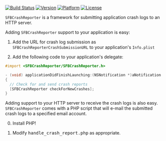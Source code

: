 [![Build Status](https://travis-ci.org/sbooth/SFBCrashReporter.svg?branch=master)](https://travis-ci.org/sbooth/SFBCrashReporter)
[![Version](https://img.shields.io/cocoapods/v/SFBCrashReporter.svg)](http://cocoadocs.org/docsets/SFBCrashReporter)
[![Platform](https://img.shields.io/cocoapods/p/SFBCrashReporter.svg)](https://github.com/sbooth/SFBCrashReporter)
[![License](https://img.shields.io/cocoapods/l/SFBCrashReporter.svg)](COPYING)

`SFBCrashReporter` is a framework for submitting application crash logs to an HTTP server.

Adding `SFBCrashReporter` support to your application is easy:

1.  Add the URL for crash log submission as `SFBCrashReporterCrashSubmissionURL` to your application's `Info.plist`

2.  Add the following code to your application's delegate:

```objective-c
#import <SFBCrashReporter/SFBCrashReporter.h>

- (void) applicationDidFinishLaunching:(NSNotification *)aNotification
{
  // Check for and send crash reports
  [SFBCrashReporter checkForNewCrashes];
}
```

Adding support to your HTTP server to receive the crash logs is also easy.  `SFBCrashReporter` comes with a PHP script that will e-mail the submitted crash logs to a specified email account.

0.  Install PHP!

1.  Modify <tt>handle_crash_report.php</tt> as appropriate.

